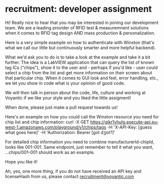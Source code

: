 # recruitment: developer assignment
Hi! Really nice to hear that you may be interested in joining our development team. We are a leading provider of RFID test & measuremnent solutions when it comes to RFID tag design AND mass production & personalization.

Here is a very simple example on how to authenticate with Winston (that's what we call our little but continuously smarter and more helpful backend).

What we'd ask you to do is to take a look at the example and take it a bit further. The idea is a LabVIEW application that can query the list of known tag ICs ("chips"), show it to the user and - perhaps if you'd like - user could select a chip from the list and get more information on their screen about that particular chip. When it comes to GUI look and feel, error handling, etc., we let you show in code what is your opinion of good code.

We will then talk in person about the code, life, culture and working at Voyantic if we like your style and you liked the little assigment!

When done, please just make a pull request towards us!

Here's an example on how you could call the Winston resource you need for chip list and chip information:
curl -X GET https://gikr1vhulg.execute-api.eu-west-1.amazonaws.com/playground/v1/chips/tags -H 'X-API-Key: [guess what goes here]' -H 'Authorization: Bearer [got dʒɒt?]'

For detailed chip information you need to combine manufacturerId-chipId, looks like 001-001. Same endpoint, just remember to tell it what you want, ...chips/001-001 should work as an example.

Hope you like it!

Ah, yes, one more thing, if you do not have received an API key and licenseHash from us, please contact recruitment@voyantic.com
